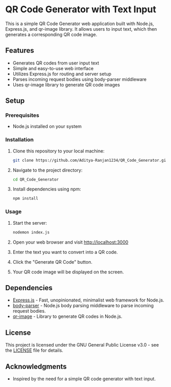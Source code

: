 # QR Code Generator with Text Input

This is a simple QR Code Generator web application built with Node.js, Express.js, and qr-image library. It allows users to input text, which then generates a corresponding QR code image.

## Features

- Generates QR codes from user input text
- Simple and easy-to-use web interface
- Utilizes Express.js for routing and server setup
- Parses incoming request bodies using body-parser middleware
- Uses qr-image library to generate QR code images

## Setup

### Prerequisites

- Node.js installed on your system

### Installation

1. Clone this repository to your local machine:

   ```bash
   git clone https://github.com/Aditya-Ranjan1234/QR_Code_Generator.git
   ```

2. Navigate to the project directory:

   ```bash
   cd QR_Code_Generator
   ```

3. Install dependencies using npm:

   ```bash
   npm install
   ```

### Usage

1. Start the server:

   ```bash
   nodemon index.js
   ```

2. Open your web browser and visit [http://localhost:3000](http://localhost:3000)

3. Enter the text you want to convert into a QR code.

4. Click the "Generate QR Code" button.

5. Your QR code image will be displayed on the screen.

## Dependencies

- [Express.js](https://expressjs.com/) - Fast, unopinionated, minimalist web framework for Node.js.
- [body-parser](https://www.npmjs.com/package/body-parser) - Node.js body parsing middleware to parse incoming request bodies.
- [qr-image](https://www.npmjs.com/package/qr-image) - Library to generate QR codes in Node.js.

## License

This project is licensed under the GNU General Public License v3.0 - see the [LICENSE](LICENSE) file for details.

## Acknowledgments

- Inspired by the need for a simple QR code generator with text input.
